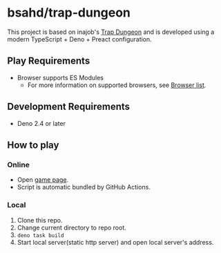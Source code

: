 # bsahd/trap-dungeon

This project is based on inajob's
[Trap Dungeon](https://github.com/inajob/trap-dungeon) and is developed using a
modern TypeScript + Deno + Preact configuration.

## Play Requirements

- Browser supports ES Modules
  - For more information on supported browsers, see
    [Browser list](https://caniuse.com/es6-module).

## Development Requirements

- Deno 2.4 or later

## How to play

### Online

- Open [game page](https://bsahd.github.io/trap-dungeon/).
- Script is automatic bundled by GitHub Actions.

### Local

1. Clone this repo.
2. Change current directory to repo root.
3. `deno task build`
4. Start local server(static http server) and open local server's address.
